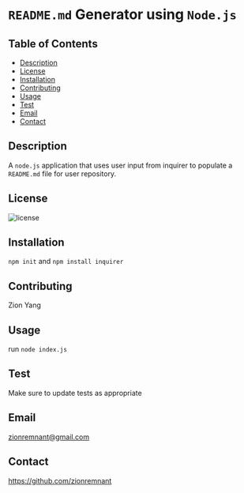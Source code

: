 # `README.md` Generator using `Node.js`

## Table of Contents
* [Description](#description)
* [License](#license)
* [Installation](#installation)
* [Contributing](#contributing)
* [Usage](#usage)
* [Test](#test)
* [Email](#email)
* [Contact](#contact)


## Description
A `node.js` application that uses user input from inquirer to populate a `README.md` file for user repository.

## License
![license](https://img.shields.io/static/v1?label=license&message=MIT&color=blueviolet)

## Installation
`npm init` and `npm install inquirer`

## Contributing
Zion Yang

## Usage
run `node index.js`

## Test
Make sure to update tests as appropriate

## Email
zionremnant@gmail.com

## Contact
https://github.com/zionremnant

